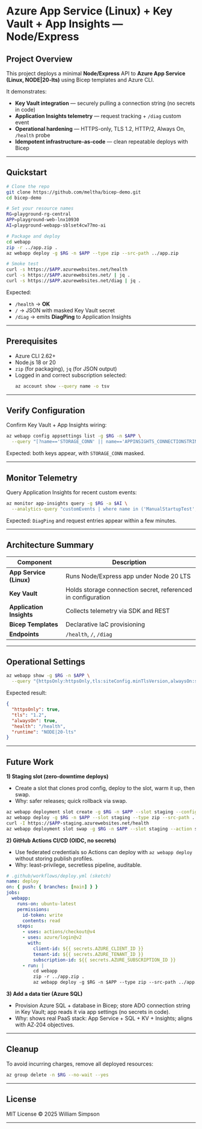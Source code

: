 # Azure App Service (Linux) + Key Vault + App Insights — Node/Express

## Project Overview

This project deploys a minimal **Node/Express** API to **Azure App Service (Linux, NODE|20-lts)** using Bicep templates and Azure CLI.

It demonstrates:
- **Key Vault integration** — securely pulling a connection string (no secrets in code)
- **Application Insights telemetry** — request tracking + `/diag` custom event
- **Operational hardening** — HTTPS-only, TLS 1.2, HTTP/2, Always On, `/health` probe
- **Idempotent infrastructure-as-code** — clean repeatable deploys with Bicep

---

## Quickstart

```bash
# Clone the repo
git clone https://github.com/meltha/bicep-demo.git
cd bicep-demo

# Set your resource names
RG=playground-rg-central
APP=playground-web-lnx10930
AI=playground-webapp-sblset4cw77mo-ai

# Package and deploy
cd webapp
zip -r ../app.zip .
az webapp deploy -g $RG -n $APP --type zip --src-path ../app.zip

# Smoke test
curl -s https://$APP.azurewebsites.net/health
curl -s https://$APP.azurewebsites.net/ | jq .
curl -s https://$APP.azurewebsites.net/diag | jq .
```

Expected:
- `/health` → **OK**
- `/` → JSON with masked Key Vault secret
- `/diag` → emits **DiagPing** to Application Insights

---

## Prerequisites

- Azure CLI 2.62+  
- Node.js 18 or 20  
- `zip` (for packaging), `jq` (for JSON output)
- Logged in and correct subscription selected:
  ```bash
  az account show --query name -o tsv
  ```

---

## Verify Configuration

Confirm Key Vault + App Insights wiring:

```bash
az webapp config appsettings list -g $RG -n $APP \
  --query "[?name=='STORAGE_CONN' || name=='APPINSIGHTS_CONNECTIONSTRING'].[name,value]" -o table
```

Expected: both keys appear, with `STORAGE_CONN` masked.

---

## Monitor Telemetry

Query Application Insights for recent custom events:

```bash
az monitor app-insights query -g $RG -a $AI \
  --analytics-query "customEvents | where name in ('ManualStartupTest','DiagPing') | top 5 by timestamp desc" -o table
```

Expected: `DiagPing` and request entries appear within a few minutes.

---

## Architecture Summary

| Component | Description |
|------------|-------------|
| **App Service (Linux)** | Runs Node/Express app under Node 20 LTS |
| **Key Vault** | Holds storage connection secret, referenced in configuration |
| **Application Insights** | Collects telemetry via SDK and REST |
| **Bicep Templates** | Declarative IaC provisioning |
| **Endpoints** | `/health`, `/`, `/diag` |

---

## Operational Settings

```bash
az webapp show -g $RG -n $APP \
  --query "{httpsOnly:httpsOnly,tls:siteConfig.minTlsVersion,alwaysOn:siteConfig.alwaysOn,health:siteConfig.healthCheckPath,runtime:siteConfig.linuxFxVersion}" -o json
```

Expected result:
```json
{
  "httpsOnly": true,
  "tls": "1.2",
  "alwaysOn": true,
  "health": "/health",
  "runtime": "NODE|20-lts"
}
```

---

## Future Work

**1) Staging slot (zero‑downtime deploys)**
- Create a slot that clones prod config, deploy to the slot, warm it up, then swap.
- Why: safer releases; quick rollback via swap.
```bash
az webapp deployment slot create -g $RG -n $APP --slot staging --configuration-source $APP
az webapp deploy -g $RG -n $APP --slot staging --type zip --src-path ../app.zip
curl -I https://$APP-staging.azurewebsites.net/health
az webapp deployment slot swap -g $RG -n $APP --slot staging --action swap
```

**2) GitHub Actions CI/CD (OIDC, no secrets)**
- Use federated credentials so Actions can deploy with `az webapp deploy` without storing publish profiles.
- Why: least-privilege, secretless pipeline, auditable.
```yaml
# .github/workflows/deploy.yml (sketch)
name: deploy
on: { push: { branches: [main] } }
jobs:
  webapp:
    runs-on: ubuntu-latest
    permissions:
      id-token: write
      contents: read
    steps:
      - uses: actions/checkout@v4
      - uses: azure/login@v2
        with:
          client-id: ${{ secrets.AZURE_CLIENT_ID }}
          tenant-id: ${{ secrets.AZURE_TENANT_ID }}
          subscription-id: ${{ secrets.AZURE_SUBSCRIPTION_ID }}
      - run: |
          cd webapp
          zip -r ../app.zip .
          az webapp deploy -g $RG -n $APP --type zip --src-path ../app.zip
```

**3) Add a data tier (Azure SQL)**
- Provision Azure SQL + database in Bicep; store ADO connection string in Key Vault; app reads it via app settings (no secrets in code).
- Why: shows real PaaS stack: App Service + SQL + KV + Insights; aligns with AZ‑204 objectives.

---

## Cleanup

To avoid incurring charges, remove all deployed resources:

```bash
az group delete -n $RG --no-wait --yes
```

---

## License

MIT License © 2025 William Simpson

---
